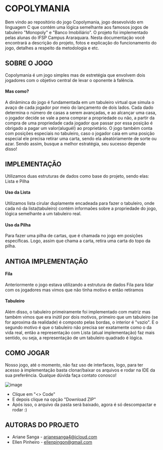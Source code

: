 # COPOLYMANIA
Bem vindo ao repositório do jogo Copolymania, jogo desevolvido em linguagem C que contém uma lógica semelhante aos famosos jogos de tabuleiro "Monopoly" e "Banco Imobiliário". O projeto foi implementado pelas alunas do IFSP Campus Araraquara.
Nesta documentação você encontrará a descrição do projeto, fotos e explicação do funcionamento do jogo, detalhes a respeito da metodologia e etc.

## SOBRE O JOGO
Copolymania é um jogo simples mas de estretégia que envolvem dois jogadores com o objetivo central de levar o oponente à falência. 
#### Mas como? 
A dinãminca do jogo é fundamentada em um tabuleiro virtual que simula o avaço de cada jogador por meio do lançamento de dois lados. Cada dado determina o número de casas a serem avançadas, e ao alcançar uma casa, o jogador decide se vale a pena comprar a propriedade ou não, a partir da compra de uma propriedade cada jogador que passar por essa posição é obrigado a pagar um valor(aluguél) ao proprietário. O jogo também conta com posições especiais no tabuleiro, caso o jogador caia em uma posição especial ele precisa retirar uma carta, sendo ela aleatóriamente de sorte ou azar. Sendo assim, busque a melhor estratégia, seu sucesso depende disso!

## IMPLEMENTAÇÃO
Utilizamos duas estruturas de dados como base do projeto, sendo elas: Lista e Pilha
#### Uso da Lista
Utilizamos lista cirular duplamente encadeada para fazer o tabuleiro, onde cada nó da lista(tabuleiro) contém informaões sobre a propriedade do jogo, lógica semelhante a um tabuleiro real.
#### Uso da Pilha
Para fazer uma pilha de cartas, que é chamada no jogo em posições específicas. Logo, assim que chama a carta, retira uma carta do topo da pilha.

## ANTIGA IMPLEMENTAÇÃO
#### Fila
Anteriormente o jogo estava utilizando a estrutura de dados Fila para lidar com os jogadores mas vimos que não tinha motivo e então retiramos
#### Tabuleiro
Além disso, o tabuleiro primeiramente foi implementado com matriz mas também vimos que era inútil por dois motivos, primeiro que um tabuleiro (se for aproxima da realidade) é composto pelas bordas, o interior é "vazio". E o segundo motivo é que o tabuleiro não precisa ser exatamente como o da vida real, então a representação com Lista (atual implementação) faz mais sentido, ou seja, a representação de um tabuleiro quadrado é lógica.

## COMO JOGAR
Nosso jogo, até o momento, não faz uso de interfaces, logo, para ter acesso à implementação basta clonar/baixar os arquivos e rodar na IDE da sua preferência. Qualque dúvida faça contato conosco!

![image](https://github.com/ArianeSanga/COPOLYMANIA/assets/141193456/7d07b9d3-efbe-416e-81cb-466f912846c6)

* Clique em "<> Code"
* E depois clique na opção "Download ZIP"
* Após isso, o arquivo da pasta será baixado, agora é só descompactar e rodar :)

## AUTORAS DO PROJETO
*  Ariane Sanga - arianesanga4@icloud.com
*  Ellen Pinheiro - ellenpingon@gmail.com
